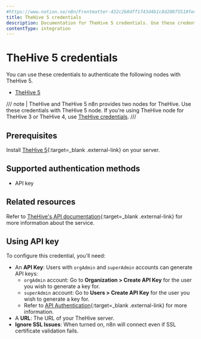 ```yaml
---
#https://www.notion.so/n8n/Frontmatter-432c2b8dff1f43d4b1c8d20075510fe4
title: TheHive 5 credentials
description: Documentation for TheHive 5 credentials. Use these credentials to authenticate TheHive in n8n, a workflow automation platform.
contentType: integration
---
```


# TheHive 5 credentials

You can use these credentials to authenticate the following nodes with TheHive 5.

- [TheHive 5](/integrations/builtin/app-nodes/n8n-nodes-base.thehive5/)

/// note | TheHive and TheHive 5
n8n provides two nodes for TheHive. Use these credentials with TheHive 5 node. If you're using TheHive node for TheHive 3 or TheHive 4, use [TheHive credentials](/integrations/builtin/credentials/thehive/).
///

## Prerequisites

Install [TheHive 5](https://docs.strangebee.com/thehive/download/){:target=_blank .external-link} on your server.

## Supported authentication methods

- API key

## Related resources

Refer to [TheHive's API documentation](https://docs.strangebee.com/thehive/api-docs/){:target=_blank .external-link} for more information about the service.

## Using API key

To configure this credential, you'll need:

- An **API Key**: Users with `orgAdmin` and `superAdmin` accounts can generate API keys:
    - `orgAdmin` account: Go to **Organization > Create API Key** for the user you wish to generate a key for.
    - `superAdmin` account: Go to **Users > Create API Key** for the user you wish to generate a key for.
    - Refer to [API Authentication](https://docs.strangebee.com/cortex/api/api-guide/?h=api+key#authentication){:target=_blank .external-link} for more information.
- A **URL**: The URL of your TheHive server.
- **Ignore SSL Issues**: When turned on, n8n will connect even if SSL certificate validation fails.


